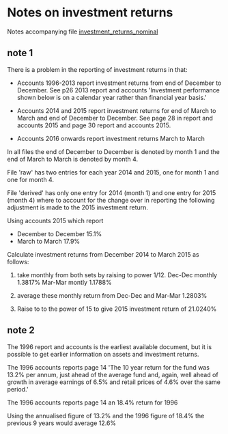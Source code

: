 # Notes on investment returns 

Notes accompanying file [investment_returns_nominal](https://github.com/SussexUCU/USS/blob/5163e039a625444a155c64ddaa5351beddc16e42/data/assets_returns/nominal/1987_2021_investment_returns_nominal.csv 'investment_returns_nominal')

## note 1

There is a problem in the reporting of investment returns in that: 
- Accounts 1996-2013 report investment returns from end of December to December. See p26 2013 report and accounts 'Investment performance shown below is on a calendar year rather than financial year basis.'

- Accounts 2014 and 2015 report investment returns for end of March to March and end of December to December. See page 28 in report and accounts 2015 and page 30 report and accounts 2015.

- Accounts 2016 onwards report investment returns March to March 

In all files the end of December to December is denoted by month 1 and the end of March to March is denoted by month 4.


File 'raw' has two entries for each year 2014 and 2015, one for month 1 and one for month 4. 

File 'derived' has only one entry for 2014 (month 1) and one entry for 2015 (month 4) where to account for the change over in reporting the following adjustment is made to the 2015 investment return. 

Using accounts 2015 which report
- December to December 15.1%
- March to March 17.9%

Calculate investment returns from December 2014 to March 2015 as follows: 

1. take monthly from both sets by raising to power 1/12. 
Dec-Dec monthly 1.3817%
Mar-Mar montly 1.1788%

2. average these monthly return from Dec-Dec and Mar-Mar
1.2803%

3. Raise to to the power of 15 to give 2015 investment return of 21.0240%


## note 2

The 1996 report and accounts is the earliest available document, but it is possible to get earlier information on assets and investment returns. 

The 1996 accounts reports page 14 'The 10 year return for the fund was 13.2% per annum, just ahead of the average fund and, again, well ahead of growth in average earnings of 6.5% and retail prices of 4.6% over the same period.'

The 1996 accounts reports page 14 an 18.4% return for 1996
  
Using the annualised figure of 13.2% and the 1996 figure of 18.4% the previous 9 years would average 12.6%
